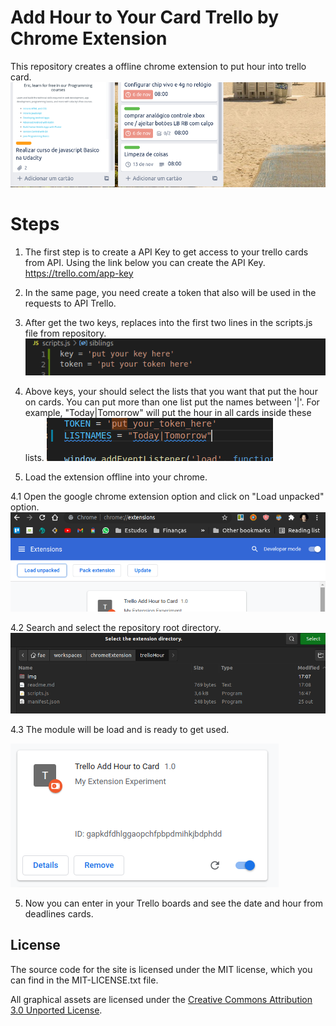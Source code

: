 # Add Hour to Your Card Trello by Chrome Extension
This repository creates a offline chrome extension to put hour into trello card.
![alt text](img/hour.png)

# Steps
1. The first step is to create a API Key to get access to your trello cards from API. 
Using the link below you can create the API Key.
https://trello.com/app-key

2. In the same page, you need create a token that also will be used in the requests to API Trello.

3. After get the two keys, replaces into the first two lines in the scripts.js file from repository.
![alt text](img/keys.png)

4. Above keys, your should select the lists that you want that put the hour on cards. You can put more than one list put the names between '|'. For example, "Today|Tomorrow" will put the hour in all cards inside these lists.
![alt text](img/listName.png)

4. Load the extension offline into your chrome.

4.1 Open the google chrome extension option and click on "Load unpacked" option.
![alt text](img/extensionOption.png)

4.2 Search and select the repository root directory.
![alt text](img/directory.png)

4.3 The module will be load and is ready to get used.

![alt text](img/extensionLoaded.png)

5. Now you can enter in your Trello boards and see the date and hour from deadlines cards. 

## License

The source code for the site is licensed under the MIT license, which you can find in
the MIT-LICENSE.txt file.

All graphical assets are licensed under the
[Creative Commons Attribution 3.0 Unported License](https://creativecommons.org/licenses/by/3.0/).
